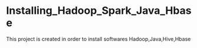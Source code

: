 # Installing_Hadoop_Spark_Java_Hbase
This project is created in order to install softwares Hadoop,Java,Hive,Hbase
